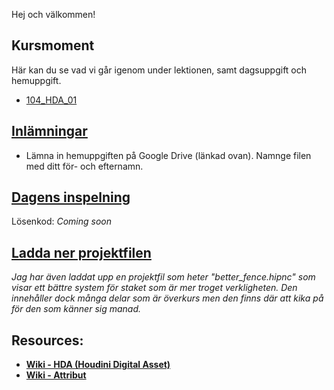 Hej och välkommen!

## Kursmoment
Här kan du se vad vi går igenom under lektionen, samt dagsuppgift och hemuppgift.

* [104_HDA_01](https://github.com/Studio-Konkret/Technical-Direction/tree/main/Kursmoment/104_HDA_01)

## [Inlämningar](https://drive.google.com/drive/folders/1Xtav1vNc5xot-4UZH8K4UncOpoASECVR?usp=sharing)

- Lämna in hemuppgiften på Google Drive (länkad ovan). Namnge filen med ditt för- och efternamn.

## [Dagens inspelning](https://zoom.us/rec/share/8JZivogS8f9wonbBCAZdj8Uw2Lp_q-yWkc6vuhg5Ov2b6FIprpvrJeWWwnVNlSnz.FUqVve5Toxg9vtq1)

Lösenkod: *Coming soon*

## <a href="https://raw.githubusercontent.com/Studio-Konkret/Technical-Direction/main/Nackademin/T3D24/Houdini%20och%20Procedurella%20Milj%C3%B6er%201/DAG_06/DAG_06.hiplc" target="_blank">Ladda ner projektfilen</a>

*Jag har även laddat upp en projektfil som heter "better_fence.hipnc" som visar ett bättre system för staket som är mer troget verkligheten. Den innehåller dock många delar som är överkurs men den finns där att kika på för den som känner sig manad.*

## Resources:
- [**Wiki - HDA (Houdini Digital Asset)**](https://github.com/Studio-Konkret/Technical-Direction/wiki/HDA-(Houdini-Digital-Asset))
- [**Wiki - Attribut**](https://github.com/Studio-Konkret/Technical-Direction/wiki/Attribut)
